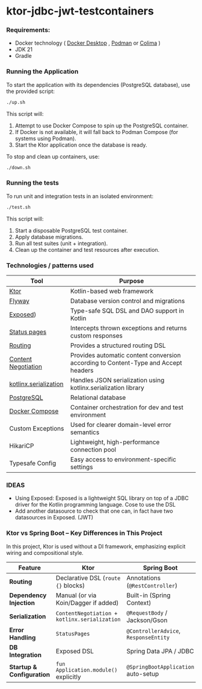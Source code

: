 # ktor-jdbc-jwt-testcontainers

### Requirements:

- Docker technology ( [Docker Desktop](https://www.docker.com/products/docker-desktop) ,
  [Podman](https://www.docker.com/products/docker-desktop) or [Colima](https://github.com/abiosoft/colima) )
- JDK 21
- Gradle

### Running the Application

To start the application with its dependencies (PostgreSQL database), use the provided script:

```bash
./up.sh
```

This script will:

1. Attempt to use Docker Compose to spin up the PostgreSQL container.
2. If Docker is not available, it will fall back to Podman Compose (for systems using Podman).
3. Start the Ktor application once the database is ready.

To stop and clean up containers, use:

```bash
./down.sh
```

### Running the tests

To run unit and integration tests in an isolated environment:

```bash
./test.sh
```

This script will:

1. Start a disposable PostgreSQL test container.
2. Apply database migrations.
3. Run all test suites (unit + integration).
4. Clean up the container and test resources after execution.

### Technologies / patterns used

| Tool                                                                   | Purpose                                                                            |
|------------------------------------------------------------------------|------------------------------------------------------------------------------------|
| [Ktor](https://ktor.io)                                                | Kotlin-based web framework                                                         |
| [Flyway](https://flywaydb.org/)                                        | Database version control and migrations                                            |
| [Exposed](https://github.com/JetBrains/Exposed))                       | Type-safe SQL DSL and DAO support in Kotlin                                        |
| [Status pages](https://ktor.io/docs/server-status-pages.html)          | Intercepts thrown exceptions and returns custom responses                          |
| [Routing](https://start.ktor.io/p/routing)                             | Provides a structured routing DSL                                                  |
| [Content Negotiation](https://start.ktor.io/p/content-negotiation)     | Provides automatic content conversion according to Content-Type and Accept headers |
| [kotlinx.serialization](https://start.ktor.io/p/kotlinx-serialization) | Handles JSON serialization using kotlinx.serialization library                     |
| [PostgreSQL](https://www.postgresql.org/)                              | Relational database                                                                |
| [Docker Compose](https://docs.docker.com/compose/)                     | Container orchestration for dev and test environment                               |
| Custom Exceptions                                                      | Used for clearer domain-level error semantics                                      |
| HikariCP                                                               | Lightweight, high-performance connection pool                                      |
| Typesafe Config                                                        | Easy access to environment-specific settings                                       |

### IDEAS

- Using Exposed: Exposed is a lightweight SQL library on top of a JDBC driver for the Kotlin programming language.
  Cose to use the DSL
- Add another datasource to check that one can, in fact have two datasources in Exposed.  (JWT)


### Ktor vs Spring Boot – Key Differences in This Project

In this project, Ktor is used without a DI framework, emphasizing explicit wiring and compositional style.

| Feature                     | Ktor                                         | Spring Boot                           |
|-----------------------------|----------------------------------------------|---------------------------------------|
| **Routing**                 | Declarative DSL (`route {}` blocks)          | Annotations (`@RestController`)       |
| **Dependency Injection**    | Manual (or via Koin/Dagger if added)         | Built-in (Spring Context)             |
| **Serialization**           | `ContentNegotiation + kotlinx.serialization` | `@RequestBody` / Jackson/Gson         |
| **Error Handling**          | `StatusPages`                                | `@ControllerAdvice`, `ResponseEntity` |
| **DB Integration**          | Exposed DSL                                  | Spring Data JPA / JDBC                |
| **Startup & Configuration** | `fun Application.module()` explicitly        | `@SpringBootApplication` auto-setup   |

